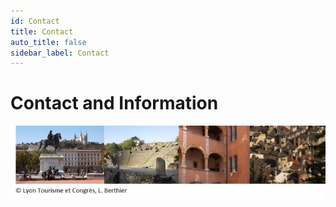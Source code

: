 ```yaml
---
id: Contact
title: Contact
auto_title: false
sidebar_label: Contact
---
```


# Contact and Information

<img src="/docs/img/bandeaulyon3.jpg" width=600>